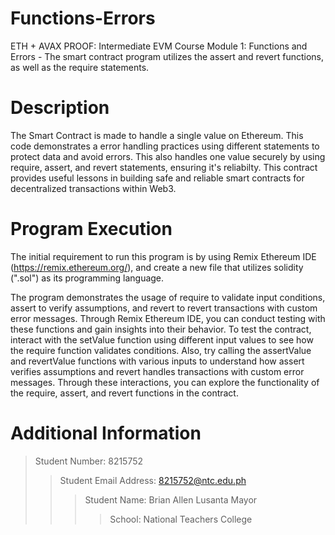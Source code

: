 # Functions-Errors
ETH + AVAX PROOF: Intermediate EVM Course Module 1: Functions and Errors - The smart contract program utilizes the assert and revert functions, as well as the require statements.

# Description
The Smart Contract is made to handle a single value on Ethereum. This code demonstrates a error handling practices using different statements to protect data and avoid errors. This also handles one value securely by using require, assert, and revert statements, ensuring it's reliabilty. This contract provides useful lessons in building safe and reliable smart contracts for decentralized transactions within Web3.

# Program Execution
The initial requirement to run this program is by using Remix Ethereum IDE (https://remix.ethereum.org/), and create a new file that utilizes solidity (".sol") as its programming language.

The program demonstrates the usage of require to validate input conditions, assert to verify assumptions, and revert to revert transactions with custom error messages. Through Remix Ethereum IDE, you can conduct testing with these functions and gain insights into their behavior. To test the contract, interact with the setValue function using different input values to see how the require function validates conditions. Also, try calling the assertValue and revertValue functions with various inputs to understand how assert verifies assumptions and revert handles transactions with custom error messages. Through these interactions, you can explore the functionality of the require, assert, and revert functions in the contract.

# Additional Information
> Student Number: 8215752
>> Student Email Address: 8215752@ntc.edu.ph
>>> Student Name: Brian Allen Lusanta Mayor
>>>> School: National Teachers College
